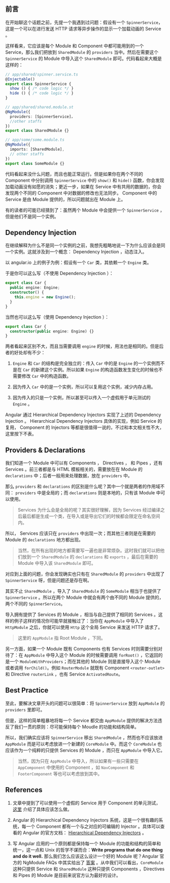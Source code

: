 ## 前言

在开始聊这个话题之前，先提一个我遇到过问题：假设有一个 `SpinnerService`，这是一个可以在进行发送 HTTP 请求等异步操作的显示一个加载动画的 Service 。

这样看来，它应该是每个 Module 和 Component 中都可能用到的一个 Service，那么我们把放到 `SharedModule` 的 `providers` 当中。然后在需要这个 `SpinnerService` 的 Module 中导入这个 `SharedModule` 即可。代码看起来大概是这样的：

```typescript
// app/shared/spinner.service.ts
@Injectable()
export class SpinnerService {
  show () { /* code logic */ }
  hide () { /* code logic */ }
}

// app/shared/shared.module.st
@NgModule({
  providers: [SpinnerService]，
  //other staffs
})
export class SharedModule {}

// app/some/some.module.ts
@NgModule({
  imports: [SharedModule],
  // other staffs
})
export class SomeModule {}
```

代码看起来没什么问题，而且也能正常运行。但是如果你在两个不同的 Component 中分别调用 `SpinnerService` 中的 `show()` 和 `hide()` 函数，你会发现加载动画没有如愿的消失；更近一步，如果在 Service 中有共用的数据的，你会发现两个不同的 Component 中对数据的修改也无法同步。 Component 中的 Service 是由 Module 提供的，所以问题就出在 Module 上。

有的读者的可能已经猜到了：虽然两个 Module 中会提供一个 `SpinnerService` ，但是他们不是同一个实例。

## Dependency Injection

在继续解释为什么不是同一个实例的之前，我想先粗略地说一下为什么应该会是同一个实例。这就涉及到一个概念： Dependency Injection ，动态注入。

以 angular.io 上的例子为例：假设有一个 `Car` 类，其依赖一个 `Engine` 类。

于是你可以这么写（不使用 Dependency Injection ）：

```typescript
export class Car {
  public engine: Engine;
  constructor() {
    this.engine = new Engine();
  }
}
```

当然也可以这么写（使用 Dependency Injection ）：

```typescript
export class Car {
  constructor(public engine: Engine) {}
}
```

两者看起来区别不大，而且当需要调用 `engine` 的时候，用法也是相同的。但是后者的好处却有不少：

1.  `Engine` 和 `Car` 的结构是完全独立的：传入 `Car` 中的是 `Engine` 的一个实例而不是在 `Car` 的新建这个实例。所以如果 `Engine` 的构造函数发生变化的时候也不需要修改 `Car` 中的构造函数。

2.  因为传入 `Car` 中的是一个实例，所以可以复用这个实例，减少内存占用。

3.  因为传入的只是一个实例，所以甚至可以传入一个虚假用于单元测试的 `Engine` 。

Angular 通过 Hierarchical Dependency Injectors 实现了上述的 Dependency Injection 。 Hierarchical Dependency Injectors 具体的实现，例如 Service 的复用， Component 的 Injectors 等都是很值得一说的，不过和本文相关性不大，这里按下不表。

## Providers & Declarations

我们知道一个 Module 中可以有 Components ， Directives ， 和 Pipes ，还有 Services 。前三者都是与 HTML 模板相关的，需要放在在 Module 的 `declarations` 中；后者一般用来处理数据，放在 `providers` 中。

那么 `providers` 和 `declarations` 的区别是什么呢？其中一个就是两者的作用域不同： `providers` 中是全局的；而 `declarations` 则是本地的，只有该 Module 中可以使用。

> Services 为什么会是全局的呢？其实很好理解，因为 Services 经过编译之后最后都是生成一个类，在导入或是导出它们的时候都会限定在命名空间内。

所以， Services 应该只在 `providers` 中出现一次；而其他三者则是在需要的 Module 的 `declarations` 地方都出现。

> 当然，在所有出现的地方都需要写一遍也是非常烦杂。这时我们就可以把他们放到一个 `SharedModule` 的 `declarations` 和 `exports` ，最后在需要的 Module 中导入该 `SharedModule` 即可。

对应到上面的问题，你会发现确实也只有在 `SharedModule` 的 `providers` 中出现了 `SpinnerService` 呀，但是问题还是存在啊。

其实不止 `SharedModule` ，导入了 `SharedModule` 的 `SomeModule` 相当于也提供了 `SpinnerService` 。所以在两个 Module 中就会有两个由不同的 Module 提供的，两个不同的 `SpinnerService`。

导入拥有提供了 Services 的 Module ，相当与自己提供了相同的 Services 。这样的例子这样的情况你可能早就接触过了：当你在 `AppModule` 中导入了 `HttpModule` 之后，你就可以使用 `Http` 这个全局 Service 来发送 HTTP 请求了。

> 这里的 `AppModule` 指 Root Module ，下同。

另一方面，如果一个 Module 既有 Components 也有 Services 时则需要分别对待了：在 `AppModule` 中导入这个 Module 的时候需要调用 `forRoot()` ，它返回的是一个 `ModuleWithProviders`；而在其他的 Module 则是直接导入这个 Module 或者调用 `forChild()`。例如 `RouterModule` 就既有 Component `<router-outlet>` 和 Directive `routerLink` ，也有 Service `ActivatedRoute`。

## Best Practice

至此，要解决文章开头的问题可以很简单：将 `SpinnerService` 放到 `AppModule` 的 `providers` 里即可。

但是，这样的简单粗暴地将每一个 Service 都交由 `AppModule` 提供的解决方法违反了我们一贯的原则：尽可能保持每个 Moudle 的功能和结构简单。

所以，我们确实应该将 `SpinnerService` 移出 `SharedModule` ，然而也不应该放进 `AppModule` 而是可以考虑放进一个新建的 `CoreModule` 中。而这个 `CoreModule` 也应该作为一个纯粹的只提供 Services 的 Module ，而只在 `AppModule` 中导入它。

> 当然，因为只在 `AppModule` 中导入，所以如果有一些只需要在 `AppComponent` 中使用的 Component ，如 `NavComponent` 和 `FooterComponent` 等也可以考虑放到其中。

## References

1.  文章中提到了可以使用一个虚假的 Service 用于 Component 的单元测试， [这里](https://angular.io/guide/testing#test-a-component-with-a-dependency) 介绍了具体应该怎么做。

2.  Angular 的 Hierarchical Dependency Injectors 系统，这是一个很有趣的系统，每一个 Component 都有一个与之对应的可编辑的 Injector 。具体可以查看的 Angular 的官方文档： [Hierarchical Dependency Injectors](https://angular.io/guide/hierarchical-dependency-injection) 。

3.  写 Angular 应用的一个原则都是保持每一个 Module 的功能和结构的简单和统一，这一点和 Unix 的哲学不谋而合：**Write programs that do one thing and do it well.** 那么我们怎么应该这么设计一个好的 Module 呢？Angular 官方的 NgModule FAQs 中其实给出了 [答案](https://angular.io/guide/ngmodule-faq#feature-modules) 。从中我们可以看出，`CoreModule` 这种只提供 Service 和 `SharedModule` 这种只提供 Components ，Directives 和 Pipes 的 Module 是目前来说官方认为最好的设计。

